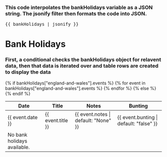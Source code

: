 <link href="styles.css" rel="stylesheet"></link>

<!-- # Liquid experiments

### the string literal "now" is passed to the [date](https://shopify.github.io/liquid/filters/date/) filter and will be evalualated as current date and time, and formated with the formating template string

{{ "now" | date: "%Y-%m-%d" }}

### we pass a string literal to the [split](https://shopify.github.io/liquid/filters/split/) filter with ', ' as the delimiter an the result is assigned to the variable

beatles with [assign](https://shopify.github.io/liquid/tags/variable/#assign)

{% assign beatles = "John, Paul, George, Ringo" | split: ", " %}

{% for b in beatles %}

    {{- b | append: " " -}}

{% endfor %}

## a example from the eleventy documentation including remote data

{{ testData.full_name }}

<pre>

{{ testData | json}}
</pre>

### using the site.json static date include from \_data

- {{site.title}}

- {{ site.status }}

### rendering holiday object as json with the json filter inside a `<pre>` tag

<pre>

{{ site.holidays | json}}

</pre>

### use a for loop to [iterate](https://shopify.github.io/liquid/tags/iteration/) over the holidays in the site.json static data

---

{% for h in site.holidays %}

{{ h.title }}
{{ h.Date }}

{% endfor %}

### The for loop iterates over holidays in site and rendering the title snd date into specified table data tags. An alternate option would be the [tablerow](https://shopify.github.io/liquid/tags/iteration/#tablerow) iteration loop

---

<table>
  <tr>
    <th>Title:</th>
    <th>Date:</th>
  </tr>
  {% for h in site.holidays %}
  <tr>
    <td>{{h.title}}</td>
    <td>{{h.date}}</td>
  </tr>
{% endfor %}
</table>

### now... use the data from https://www.api.gov.uk/gds/bank-holidays/#bank-holidays https://www.gov.uk/bank-holidays.json using the same approach as the testData.mjs example

#### start simple, render the whole lot .json

#### get fancy, make a table

#### copy this https://www.gov.uk/bank-holidays style.

#### show off and use some nice css framework -->


 <!-- <table>
  <thead>
    <tr>
      <th>Date</th>
      <th>Title</th>
      <th>Notes</th>
      <th>Bunting</th>
    </tr>
  </thead>
  <tbody>
    {% tablerow event in bankHolidays["england-and-wales"].events %}
      {{ event.date }}
    {% endtablerow %}
    {% tablerow event in bankHolidays["england-and-wales"].events %}
      {{ event.title }}
    {% endtablerow %}
    {% tablerow event in bankHolidays["england-and-wales"].events %}
      {{ event.notes | default: "None" }}
    {% endtablerow %}
    {% tablerow event in bankHolidays["england-and-wales"].events %}
      {{ event.bunting | default: "false" }}
    {% endtablerow %}
   </tbody>  
</table>  -->

### This code interpolates the bankHolidays variable as a JSON string. The jsonify filter then formats the code into JSON.

<pre>{{ bankHolidays | jsonify }}</pre>  

# Bank Holidays

<table>
  <thead>
    <tr>
      <th>Date</th>
      <th>Title</th>
      <th>Notes</th>
      <th>Bunting</th>
    </tr>
  </thead>

### First, a conditional checks the bankHolidays object for relavent data, then that data is iterated over and table rows are created to display the data

  <tbody>
    {% if bankHolidays["england-and-wales"].events %}
      {% for event in bankHolidays["england-and-wales"].events %}
      <tr>
        <td>{{ event.date }}</td>
        <td>{{ event.title }}</td>
        <td>{{ event.notes | default: "None" }}</td>
        <td>{{ event.bunting | default: "false" }}</td>
      </tr>
      {% endfor %}
    {% else %}
      <tr><td>No bank holidays available.</td></tr>
    {% endif %}
  </tbody>
</table> 




